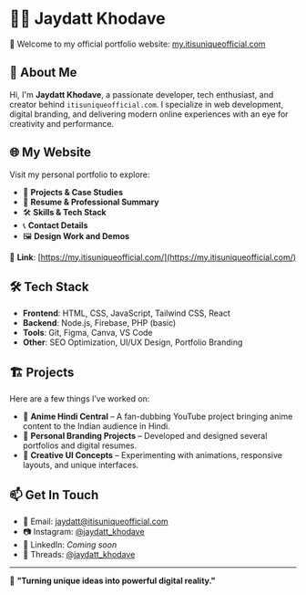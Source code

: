 # 👨‍💻 Jaydatt Khodave

🚀 Welcome to my official portfolio website: [my.itisuniqueofficial.com](https://my.itisuniqueofficial.com/)

## 🧠 About Me
Hi, I'm **Jaydatt Khodave**, a passionate developer, tech enthusiast, and creator behind `itisuniqueofficial.com`. I specialize in web development, digital branding, and delivering modern online experiences with an eye for creativity and performance.

## 🌐 My Website
Visit my personal portfolio to explore:

- 🧾 **Projects & Case Studies**
- 💼 **Resume & Professional Summary**
- 🛠️ **Skills & Tech Stack**
- 📞 **Contact Details**
- 🖼️ **Design Work and Demos**

🔗 **Link**: [https://my.itisuniqueofficial.com/](https://my.itisuniqueofficial.com/)

## 🛠 Tech Stack

- **Frontend**: HTML, CSS, JavaScript, Tailwind CSS, React
- **Backend**: Node.js, Firebase, PHP (basic)
- **Tools**: Git, Figma, Canva, VS Code
- **Other**: SEO Optimization, UI/UX Design, Portfolio Branding

## 🏗️ Projects

Here are a few things I’ve worked on:

- 🔹 **Anime Hindi Central** – A fan-dubbing YouTube project bringing anime content to the Indian audience in Hindi.
- 🔹 **Personal Branding Projects** – Developed and designed several portfolios and digital resumes.
- 🔹 **Creative UI Concepts** – Experimenting with animations, responsive layouts, and unique interfaces.

## 📫 Get In Touch

- 📧 Email: jaydatt@itisuniqueofficial.com
- 📷 Instagram: [@jaydatt_khodave](https://www.instagram.com/jaydatt_khodave/)
- 💼 LinkedIn: *Coming soon*
- 🧵 Threads: [@jaydatt_khodave](https://www.threads.net/@jaydatt_khodave)

---

🌟 **"Turning unique ideas into powerful digital reality."**  
